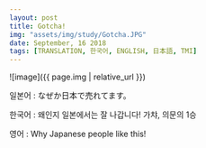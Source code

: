 ```yaml
---
layout: post
title: Gotcha!
img: "assets/img/study/Gotcha.JPG"
date: September, 16 2018
tags: [TRANSLATION, 한국어, ENGLISH, 日本語, TMI]
---
```


![image]({{ page.img | relative_url }})

일본어 : なぜか日本で売れてます。

한국어 : 왜인지 일본에서는 잘 나갑니다! 가챠, 의문의 1승

영어 : Why Japanese people like this!

